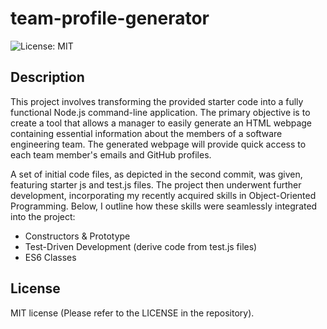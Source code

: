 # team-profile-generator
![License: MIT](https://img.shields.io/badge/License-MIT-yellow.svg)

## Description 

This project involves transforming the provided starter code into a fully functional Node.js command-line application. The primary objective is to create a tool that allows a manager to easily generate an HTML webpage containing essential information about the members of a software engineering team. The generated webpage will provide quick access to each team member's emails and GitHub profiles.

A set of initial code files, as depicted in the second commit, was given, featuring starter js and test.js files. The project then underwent further development, incorporating my recently acquired skills in Object-Oriented Programming. Below, I outline how these skills were seamlessly integrated into the project:

- Constructors & Prototype
- Test-Driven Development (derive code from test.js files)
- ES6 Classes

<!-- ## Installation

In your terminal, change directory to a location where you would like to clone the repo, then run the below code line by line:
``` terminal
git clone git@github.com:ItIsMLiu/readme-generator.git
```
``` terminal
cd readme-generator 
```
``` terminal
npm install inquirer@8.0.0
```
``` terminal
node index.js
```

## Usage 

This application uses Jest for running the unit tests and Inquirer for collecting input from the user. The application will be invoked by using the following command:
``` terminal
node index.js
```


To launch the README generator application, open your terminal and proceed with the installation steps outlined above. Subsequently, the user will receive prompts to provide information regarding the application repository, including the project title, description, table of contents, installation instructions, usage details, licensing information, contribution guidelines, testing procedures, and any questions they may have.

The command-line application will seamlessly process user input, culminating in the generation of a polished and professional README.md file, complete with the relevant sections and details. The chosen license badge, selected from a predefined list, is placed beneath the README file's title. In the Questions section, the user's provided GitHub username, email address, and a link to their GitHub profile are automatically incorporated, accompanied by instructions for reaching them with further inquiries. Clicking on the links within the Table of Contents seamlessly navigates users to the corresponding sections of the README.

The sample_README.md file is generated and stored in the readme-generator folder.

## Credits

Other resources used as guides:
- Make a readme guide: https://www.makeareadme.com/
- Inquirer: https://www.npmjs.com/package/inquirer -->

## License

MIT license (Please refer to the LICENSE in the repository).